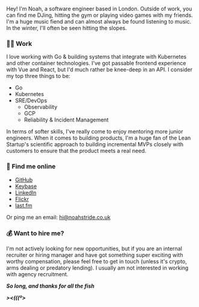 Hey! I'm Noah, a software engineer based in London. Outside of work, you can find me DJing, hitting the gym or playing video games with my friends. I'm a huge music fiend and can almost always be found listening to music. In the winter, I'll often be seen hitting the slopes.

### 👨‍💻 Work

I love working with Go & building systems that integrate with Kubernetes and other container technologies. I've got passable frontend experience with Vue and React, but I'd much rather be knee-deep in an API. I consider my top three things to be:

- Go
- Kubernetes
- SRE/DevOps
  - Observability
  - GCP
  - Reliability & Incident Management

In terms of softer skills, I've really come to enjoy mentoring more junior engineers. When it comes to building products, I'm a huge fan of the Lean Startup's scientific approach to building incremental MVPs closely with customers to ensure that the product meets a real need.

### 🤙 Find me online

- [GitHub](https://github.com/strideynet)
- [Keybase](https://keybase.io/strideynet)
- [LinkedIn](https://www.linkedin.com/in/noah-stride/)
- [Flickr](https://www.flickr.com/photos/nstride/)
- [last.fm](https://www.last.fm/user/noahstride)

Or ping me an email: hi@noahstride.co.uk

### 💰 Want to hire me?

I'm not actively looking for new opportunities, but if you are an internal recruiter or hiring manager and have got something super exciting with worthy compensation, please feel free to get in touch (unless it's crypto, arms dealing or predatory lending). I usually am not interested in working with agency recruitment.

***So long, and thanks for all the fish***

***><(((º>***